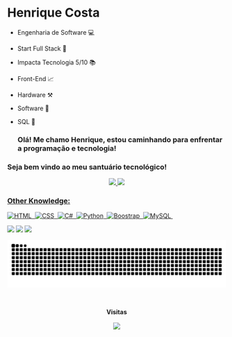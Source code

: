 # Henrique Costa
- Engenharia de Software 💻
- Start Full Stack 📍
- Impacta Tecnologia 5/10 📚
- Front-End 📈
- Hardware ⚒️
- Software 📱
- SQL 📝



  ### Olá! Me chamo Henrique, estou caminhando para enfrentar a programação e tecnologia!
### Seja bem vindo ao meu santuário tecnológico!
<div align="center">
  <a href="https://github.com/HenriqueThz">
  <img height="180em" src="https://github-readme-stats-sigma-five.vercel.app/api?username=HenriqueTHZ&show_icons=true&theme=radical&include_all_commits=true&count_private=true"/>
  <img height="180em" src="https://github-readme-stats-sigma-five.vercel.app/api/top-langs/?username=GuiLeoni14&layout=compact&langs_count=20&theme=radical"/>
</div>
    
### Other Knowledge:
![HTML](https://img.shields.io/badge/-HTML-0D1117?style=for-the-badge&logo=html5&labelColor=0D1117)&nbsp;
![CSS](https://img.shields.io/badge/-CSS-0D1117?style=for-the-badge&logo=CSS3&logoColor=1572B6&labelColor=0D1117)&nbsp;
![C#](https://img.shields.io/badge/-cSharp-0D1117?style=for-the-badge&logo=csharp&logoColor=purple&labelColor=0D1117)&nbsp; 
![Python](https://img.shields.io/badge/-python-0D1117?style=for-the-badge&logo=python&logoColor=1572B6&labelColor=0D1117)&nbsp;
![Boostrap](https://img.shields.io/badge/-boostrap-0D1117?style=for-the-badge&logo=bootstrap&labelColor=0D1117)&nbsp;
![MySQL](https://img.shields.io/badge/-mysql-0D1117?style=for-the-badge&logo=mysql&labelColor=0D1117)&nbsp;
 
<div> 
  <a href="https://api.whatsapp.com/send/?phone=11913128836" target="_blank"><img src="https://img.shields.io/badge/WhatsApp-25D366?style=for-the-badge&logo=whatsapp&logoColor=white" target="_blank"></img></a>
    <a href="https://www.linkedin.com/feed/?trk=404_page" target="_blank"><img src="https://img.shields.io/badge/LinkedIn-0077B5?style=for-the-badge&logo=linkedin&logoColor=white" target="_blank"></img></a>
  <a href = "mailto:henrique.dev1@hotmail.com"><img src="https://img.shields.io/badge/-Gmail-%23333?style=for-the-badge&logo=gmail&logoColor=white" target="_blank"></a> 
</div>

<div> 
  
  ![Snake animation](https://github.com/giovannasilvap/giovannasilvap/blob/output/github-contribution-grid-snake.svg)
 
</div>

<div align="center">
<br><p align="centre"><b>Visitas</b></p>  
<p align="center"><img align="center" src="https://profile-counter.glitch.me/{HenriqueThz}/count.svg" /></p> 
<br></div>
